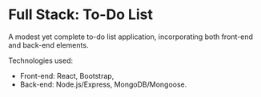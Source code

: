 # Full Stack: To-Do List

A modest yet complete to-do list application, incorporating both front-end and back-end elements.

Technologies used:

-   Front-end: React, Bootstrap,
-   Back-end: Node.js/Express, MongoDB/Mongoose.
